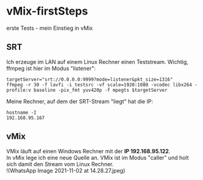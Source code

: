 # vMix-firstSteps
erste Tests - mein Einstieg in vMix
## SRT
Ich erzeuge im LAN auf einem Linux Rechner einen Teststream. Wichtig, ffmpeg ist hier im Modus "listener":  
```
targetServer="srt://0.0.0.0:9999?mode=listener&pkt_size=1316"
ffmpeg -r 30 -f lavfi -i testsrc -vf scale=1920:1080 -vcodec libx264 -profile:v baseline -pix_fmt yuv420p -f mpegts $targetServer
```
Meine Rechner, auf dem der SRT-Stream "liegt" hat die IP:
```
hostname -I
192.168.95.167
```
## vMix
VMix läuft auf einen Windows Rechner mit der **IP 192.168.95.122**.  
In vMix lege ich eine neue Quelle an. VMix ist im Modus "caller" und holt sich damit den Stream vom Linux Rechner.  
!(WhatsApp Image 2021-11-02 at 14.28.27.jpeg)

